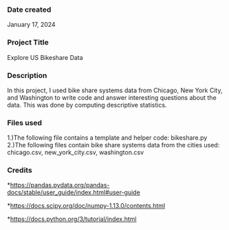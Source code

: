 ### Date created
January 17, 2024

### Project Title
Explore US Bikeshare Data

### Description
In this project, I used bike share systems data from Chicago, New York City, and Washington to write code and answer interesting questions about the data. This was done by computing descriptive statistics.

### Files used
1.)The following file contains a template and helper code: bikeshare.py
2.)The following files contain bike share systems data from the cities used:
   chicago.csv, new_york_city.csv, washington.csv

### Credits
*https://pandas.pydata.org/pandas-docs/stable/user_guide/index.html#user-guide

*https://docs.scipy.org/doc/numpy-1.13.0/contents.html

*https://docs.python.org/3/tutorial/index.html

